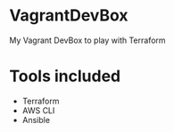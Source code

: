 # VagrantDevBox
My Vagrant DevBox to play with Terraform

# Tools included
* Terraform
* AWS CLI
* Ansible
